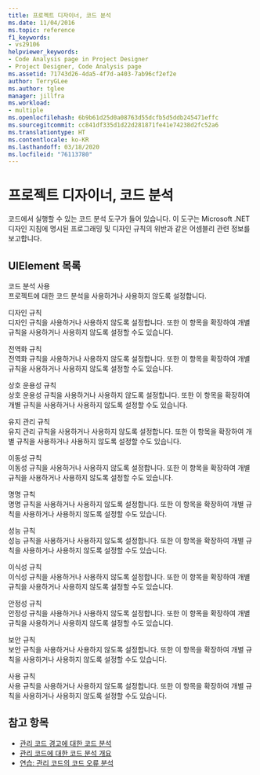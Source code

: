```yaml
---
title: 프로젝트 디자이너, 코드 분석
ms.date: 11/04/2016
ms.topic: reference
f1_keywords:
- vs29106
helpviewer_keywords:
- Code Analysis page in Project Designer
- Project Designer, Code Analysis page
ms.assetid: 71743d26-4da5-4f7d-a403-7ab96cf2ef2e
author: TerryGLee
ms.author: tglee
manager: jillfra
ms.workload:
- multiple
ms.openlocfilehash: 6b9b61d25d0a08763d55dcfb5d5ddb245471effc
ms.sourcegitcommit: cc841df335d1d22d281871fe41e74238d2fc52a6
ms.translationtype: HT
ms.contentlocale: ko-KR
ms.lasthandoff: 03/18/2020
ms.locfileid: "76113780"
---
```

# <a name="code-analysis-project-designer"></a>프로젝트 디자이너, 코드 분석

코드에서 실행할 수 있는 코드 분석 도구가 들어 있습니다. 이 도구는 Microsoft .NET 디자인 지침에 명시된 프로그래밍 및 디자인 규칙의 위반과 같은 어셈블리 관련 정보를 보고합니다.

## <a name="uielement-list"></a>UIElement 목록

코드 분석 사용\
프로젝트에 대한 코드 분석을 사용하거나 사용하지 않도록 설정합니다.

디자인 규칙\
디자인 규칙을 사용하거나 사용하지 않도록 설정합니다. 또한 이 항목을 확장하여 개별 규칙을 사용하거나 사용하지 않도록 설정할 수도 있습니다.

전역화 규칙\
전역화 규칙을 사용하거나 사용하지 않도록 설정합니다. 또한 이 항목을 확장하여 개별 규칙을 사용하거나 사용하지 않도록 설정할 수도 있습니다.

상호 운용성 규칙\
상호 운용성 규칙을 사용하거나 사용하지 않도록 설정합니다. 또한 이 항목을 확장하여 개별 규칙을 사용하거나 사용하지 않도록 설정할 수도 있습니다.

유지 관리 규칙\
유지 관리 규칙을 사용하거나 사용하지 않도록 설정합니다. 또한 이 항목을 확장하여 개별 규칙을 사용하거나 사용하지 않도록 설정할 수도 있습니다.

이동성 규칙\
이동성 규칙을 사용하거나 사용하지 않도록 설정합니다. 또한 이 항목을 확장하여 개별 규칙을 사용하거나 사용하지 않도록 설정할 수도 있습니다.

명명 규칙\
명명 규칙을 사용하거나 사용하지 않도록 설정합니다. 또한 이 항목을 확장하여 개별 규칙을 사용하거나 사용하지 않도록 설정할 수도 있습니다.

성능 규칙\
성능 규칙을 사용하거나 사용하지 않도록 설정합니다. 또한 이 항목을 확장하여 개별 규칙을 사용하거나 사용하지 않도록 설정할 수도 있습니다.

이식성 규칙\
이식성 규칙을 사용하거나 사용하지 않도록 설정합니다. 또한 이 항목을 확장하여 개별 규칙을 사용하거나 사용하지 않도록 설정할 수도 있습니다.

안정성 규칙\
안정성 규칙을 사용하거나 사용하지 않도록 설정합니다. 또한 이 항목을 확장하여 개별 규칙을 사용하거나 사용하지 않도록 설정할 수도 있습니다.

보안 규칙\
보안 규칙을 사용하거나 사용하지 않도록 설정합니다. 또한 이 항목을 확장하여 개별 규칙을 사용하거나 사용하지 않도록 설정할 수도 있습니다.

사용 규칙\
사용 규칙을 사용하거나 사용하지 않도록 설정합니다. 또한 이 항목을 확장하여 개별 규칙을 사용하거나 사용하지 않도록 설정할 수도 있습니다.

## <a name="see-also"></a>참고 항목

- [관리 코드 경고에 대한 코드 분석](../../code-quality/code-analysis-for-managed-code-warnings.md)
- [관리 코드에 대한 코드 분석 개요](../../code-quality/code-analysis-for-managed-code-overview.md)
- [연습: 관리 코드의 코드 오류 분석](../../code-quality/walkthrough-analyzing-managed-code-for-code-defects.md)
